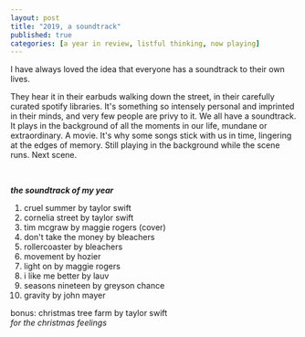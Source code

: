 ```yaml
---
layout: post
title: "2019, a soundtrack"
published: true
categories: [a year in review, listful thinking, now playing]
---
```

I have always loved the idea that everyone has a soundtrack to their own lives. 

They hear it in their earbuds walking down the street, in their carefully curated spotify libraries. It's something so intensely personal and imprinted in their minds, and very few people are privy to it. We all have a soundtrack. It plays in the background of all the moments in our life, mundane or extraordinary. A movie. It's why some songs stick with us in time, lingering at the edges of memory. Still playing in the background while the scene runs. Next scene.

<br />

***the soundtrack of my year***

1. cruel summer by taylor swift
2. cornelia street by taylor swift
3. tim mcgraw by maggie rogers (cover)
4. don't take the money by bleachers
5. rollercoaster by bleachers 
6. movement by hozier
7. light on by maggie rogers
8. i like me better by lauv
9. seasons nineteen by greyson chance
10. gravity by john mayer

bonus: christmas tree farm by taylor swift  
    _for the christmas feelings_